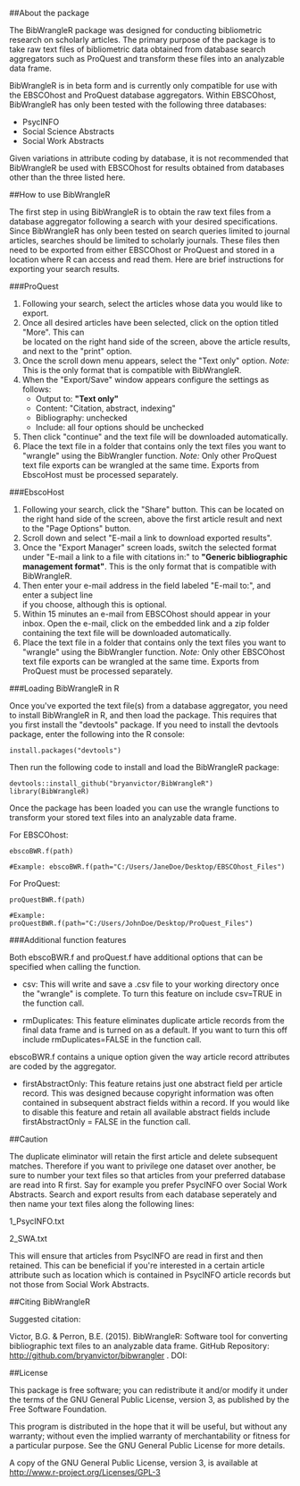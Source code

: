 ##About the package

The BibWrangleR package was designed for conducting bibliometric research on scholarly articles.  The primary purpose of the package is to take raw text files of bibliometric data obtained from database search aggregators such as ProQuest and transform these files into an analyzable data frame.      

BibWrangleR is in beta form and is currently only compatible for use with the EBSCOhost and ProQuest database aggregators.  Within EBSCOhost, BibWrangleR has only been tested with the following three databases:

+ PsycINFO
+ Social Science Abstracts
+ Social Work Abstracts

Given variations in attribute coding by database, it is not recommended that BibWrangleR be used with EBSCOhost for results obtained from databases other than the three listed here.

##How to use BibWrangleR

The first step in using BibWrangleR is to obtain the raw text files from a database aggregator following a search with your desired specifications.  Since BibWrangleR has only been tested on search queries limited to journal articles, searches should be limited to scholarly journals.  These files then need to be exported from either EBSCOhost or ProQuest and stored in a location where R can access and read them.  Here are brief instructions for exporting your search results.

###ProQuest

   1.  Following your search, select the articles whose data you would like to export.
   2.  Once all desired articles have been selected, click on the option titled "More".  This can    
       be located on the right hand side of the screen, above the article results, and next to the 
       "print" option.
   3.  Once the scroll down menu appears, select the "Text only" option. _Note:_ This is the only
       format that is compatible with BibWrangleR.
   4.  When the "Export/Save" window appears configure the settings as follows:
       +  Output to:  **"Text only"**
       +  Content: "Citation, abstract, indexing"
       +  Bibliography: unchecked
       +  Include:  all four options should be unchecked
   5. Then click "continue" and the text file will be downloaded automatically.
   6. Place the text file in a folder that contains only the text files you want to "wrangle" 
      using the BibWrangler function.  _Note:_ Only other ProQuest text file exports can be 
      wrangled at the same time.  Exports from EbscoHost must be processed separately.  

###EbscoHost

   1. Following your search, click the "Share" button.  This can be located on the right hand side 
      of the screen, above the first article result and next to the "Page Options" button.
   2. Scroll down and select "E-mail a link to download exported results".
   3. Once the "Export Manager" screen loads, switch the selected format under "E-mail a link to a 
      file with citations in:" to **"Generic bibliographic management format"**.  This is the only 
      format that is compatible with BibWrangleR.
   4. Then enter your e-mail address in the field labeled "E-mail to:", and enter a subject line  
      if you choose, although this is optional.
   5. Within 15 minutes an e-mail from EBSCOhost should appear in your inbox.  Open the e-mail, 
      click on the embedded link and a zip folder containing the text file will be downloaded 
      automatically.
   6. Place the text file in a folder that contains only the text files you want to "wrangle" using
      the BibWrangler function.  _Note:_ Only other EBSCOhost text file exports can be wrangled at 
      the same time.  Exports from ProQuest must be processed separately.

###Loading BibWrangleR in R

Once you've exported the text file(s) from a database aggregator, you need to install BibWrangleR in R, and then load the package.  This requires that you first install the "devtools" package.  If you need to install the devtools package, enter the following into the R console:

    install.packages("devtools")


Then run the following code to install and load the BibWrangleR package:

    devtools::install_github("bryanvictor/BibWrangleR")
    library(BibWrangleR)

Once the package has been loaded you can use the wrangle functions to transform your stored text files into an analyzable data frame.

For EBSCOhost:  

    ebscoBWR.f(path)

    #Example: ebscoBWR.f(path="C:/Users/JaneDoe/Desktop/EBSCOhost_Files")
    
For ProQuest:

    proQuestBWR.f(path)
   
    #Example: proQuestBWR.f(path="C:/Users/JohnDoe/Desktop/ProQuest_Files")

###Additional function features

Both ebscoBWR.f and proQuest.f have additional options that can be specified when calling the function.

   + csv: This will write and save a .csv file to your working directory once the "wrangle" is 
          complete.  To turn this feature on include csv=TRUE in the function call.

   + rmDuplicates:  This feature eliminates duplicate article records from the final data frame 
                    and is turned on as a default.  If you want to turn this off include 
                    rmDuplicates=FALSE in the function call.

ebscoBWR.f contains a unique option given the way article record attributes are coded by the aggregator.  

   + firstAbstractOnly: This feature retains just one abstract field per article record.  This 
                        was designed because copyright information was often contained in 
                        subsequent abstract fields within a record.  If you would like to disable 
                        this feature and retain all available abstract fields include 
                        firstAbstractOnly = FALSE in the function call.


##Caution

The duplicate eliminator will retain the first article and delete subsequent matches.  Therefore if you want to privilege one dataset over another, be sure to number your text files so that articles from your preferred database are read into R first. Say for example you prefer PsycINFO over Social Work Abstracts.  Search and export results from each database seperately and then name your text files along the following lines:

   1_PsycINFO.txt
   
   2_SWA.txt

This will ensure that articles from PsycINFO are read in first and then retained.  This can be beneficial if you're interested in a certain article attribute such as location which is contained in PsycINFO article records but not those from Social Work Abstracts.
   
##Citing BibWrangleR

Suggested citation:

Victor, B.G. & Perron, B.E. (2015).  BibWrangleR: Software tool for converting bibliographic text files to an analyzable data frame.  GitHub Repository:  http://github.com/bryanvictor/bibwrangler .  DOI: 
   
##License

This package is free software; you can redistribute it and/or modify it under the terms of the GNU General Public License, version 3, as published by the Free Software Foundation.

This program is distributed in the hope that it will be useful, but without any warranty; without even the implied warranty of merchantability or fitness for a particular purpose. See the GNU General Public License for more details.

A copy of the GNU General Public License, version 3, is available at http://www.r-project.org/Licenses/GPL-3